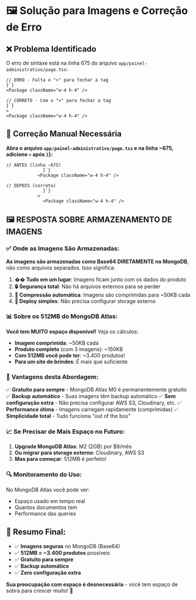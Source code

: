 # 🖼️ Solução para Imagens e Correção de Erro

## ❌ Problema Identificado

O erro de sintaxe está na linha 675 do arquivo `app/painel-administrativo/page.tsx`:

```tsx
// ERRO - Falta o ">" para fechar a tag
}`}
<Package className="w-4 h-4" />

// CORRETO - Com o ">" para fechar a tag
}`}
>
<Package className="w-4 h-4" />
```

## 🔧 Correção Manual Necessária

**Abra o arquivo `app/painel-administrativo/page.tsx` e na linha ~675, adicione `>` após `}`}:**

```tsx
// ANTES (linha ~675)
              }`}
            <Package className="w-4 h-4" />

// DEPOIS (correto)
              }`}
            >
              <Package className="w-4 h-4" />
```

## 🖼️ **RESPOSTA SOBRE ARMAZENAMENTO DE IMAGENS**

### ✅ **Onde as Imagens São Armazenadas:**

**As imagens são armazenadas como Base64 DIRETAMENTE no MongoDB**, não como arquivos separados. Isso significa:

1. **�� Tudo em um lugar**: Imagens ficam junto com os dados do produto
2. **🔒 Segurança total**: Não há arquivos externos para se perder
3. **💾 Compressão automática**: Imagens são comprimidas para ~50KB cada
4. **🚀 Deploy simples**: Não precisa configurar storage externo

### 📊 **Sobre os 512MB do MongoDB Atlas:**

**Você tem MUITO espaço disponível!** Veja os cálculos:

- **Imagem comprimida**: ~50KB cada
- **Produto completo** (com 3 imagens): ~150KB
- **Com 512MB você pode ter**: ~3.400 produtos!
- **Para um site de brindes**: É mais que suficiente

### 🎯 **Vantagens desta Abordagem:**

✅ **Gratuito para sempre** - MongoDB Atlas M0 é permanentemente gratuito
✅ **Backup automático** - Suas imagens têm backup automático
✅ **Sem configuração extra** - Não precisa configurar AWS S3, Cloudinary, etc.
✅ **Performance ótima** - Imagens carregam rapidamente (comprimidas)
✅ **Simplicidade total** - Tudo funciona "out of the box"

### 📈 **Se Precisar de Mais Espaço no Futuro:**

1. **Upgrade MongoDB Atlas**: M2 (2GB) por $9/mês
2. **Ou migrar para storage externo**: Cloudinary, AWS S3
3. **Mas para começar**: 512MB é perfeito!

### 🔍 **Monitoramento do Uso:**

No MongoDB Atlas você pode ver:
- Espaço usado em tempo real
- Quantos documentos tem
- Performance das queries

## 🚀 **Resumo Final:**

- ✅ **Imagens seguras** no MongoDB (Base64)
- ✅ **512MB = ~3.400 produtos** possíveis
- ✅ **Gratuito para sempre**
- ✅ **Backup automático**
- ✅ **Zero configuração extra**

**Sua preocupação com espaço é desnecessária** - você tem espaço de sobra para crescer muito! 🎉